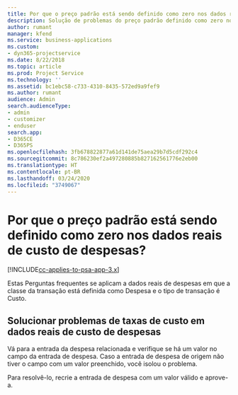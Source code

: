 ```yaml
---
title: Por que o preço padrão está sendo definido como zero nos dados reais de custo de despesas?
description: Solução de problemas do preço padrão definido como zero nos dados reais de custo de despesas.
author: rumant
manager: kfend
ms.service: business-applications
ms.custom:
- dyn365-projectservice
ms.date: 8/22/2018
ms.topic: article
ms.prod: Project Service
ms.technology: ''
ms.assetid: bc1ebc58-c733-4310-8435-572ed9a9fef9
ms.author: rumant
audience: Admin
search.audienceType:
- admin
- customizer
- enduser
search.app:
- D365CE
- D365PS
ms.openlocfilehash: 3fb678822877a61d141de75aea29b7d5cdf292c4
ms.sourcegitcommit: 8c786230ef2a497280885b827162561776e2eb00
ms.translationtype: HT
ms.contentlocale: pt-BR
ms.lasthandoff: 03/24/2020
ms.locfileid: "3749067"
---
```

# <a name="why-is-the-price-defaulting-to-zero-on-expense-cost-actuals"></a>Por que o preço padrão está sendo definido como zero nos dados reais de custo de despesas?

[!INCLUDE[cc-applies-to-psa-app-3.x](../includes/cc-applies-to-psa-app-3x.md)]

Estas Perguntas frequentes se aplicam a dados reais de despesas em que a classe da transação está definida como Despesa e o tipo de transação é Custo.

## <a name="troubleshooting-cost-rates-on-expense-cost-actuals"></a>Solucionar problemas de taxas de custo em dados reais de custo de despesas

Vá para a entrada da despesa relacionada e verifique se há um valor no campo da entrada de despesa. Caso a entrada de despesa de origem não tiver o campo com um valor preenchido, você isolou o problema.
 
Para resolvê-lo, recrie a entrada de despesa com um valor válido e aprove-a.
